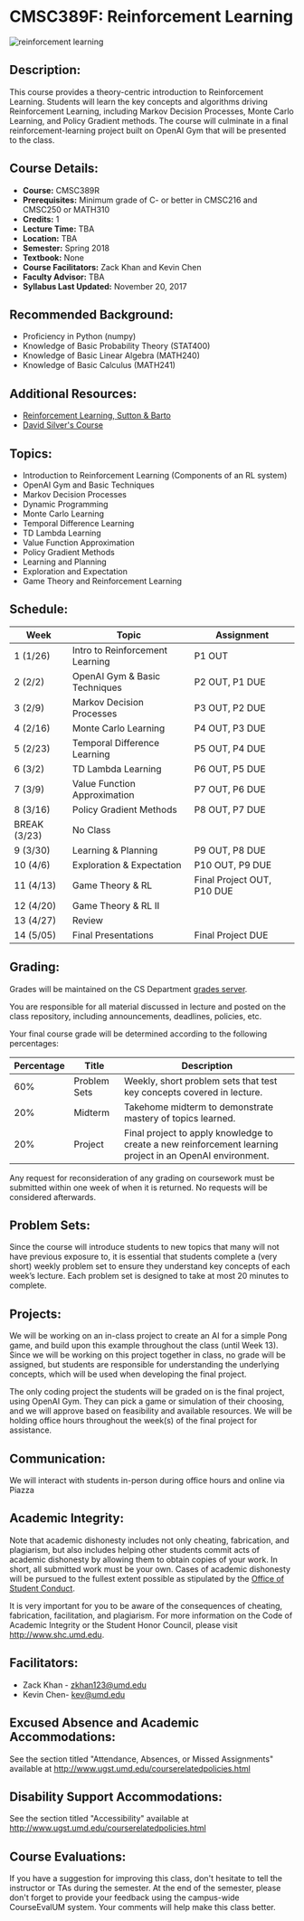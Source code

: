# CMSC389F: Reinforcement Learning
![reinforcement learning](https://user-images.githubusercontent.com/13123651/33492374-e0ec4c0a-d68a-11e7-8384-5d3a5614adeb.png)

## Description:
This course provides a theory-centric introduction to Reinforcement Learning. Students will learn the key concepts and algorithms driving Reinforcement Learning, including Markov Decision Processes, Monte Carlo Learning, and Policy Gradient methods. The course will culminate in a final reinforcement-learning project built on OpenAI Gym that will be presented to the class.

## Course Details:
- **Course:** CMSC389R
- **Prerequisites:** Minimum grade of C- or better in CMSC216 and CMSC250 or MATH310
- **Credits:** 1
- **Lecture Time:** TBA
- **Location:** TBA
- **Semester:** Spring 2018
- **Textbook:** None
- **Course Facilitators:** Zack Khan and Kevin Chen
- **Faculty Advisor:** TBA
- **Syllabus Last Updated:** November 20, 2017

## Recommended Background:
- Proficiency in Python (numpy)
- Knowledge of Basic Probability Theory (STAT400)
- Knowledge of Basic Linear Algebra (MATH240)
- Knowledge of Basic Calculus (MATH241)

## Additional Resources:
- [Reinforcement Learning, Sutton & Barto](https://mitpress.mit.edu/books/reinforcement-learning)
- [David Silver's Course](http://www0.cs.ucl.ac.uk/staff/d.silver/web/Teaching.html)

## Topics:
- Introduction to Reinforcement Learning (Components of an RL system)
- OpenAI Gym and Basic Techniques
- Markov Decision Processes
- Dynamic Programming
- Monte Carlo Learning
- Temporal Difference Learning
- TD Lambda Learning
- Value Function Approximation
- Policy Gradient Methods
- Learning and Planning
- Exploration and Expectation
- Game Theory and Reinforcement Learning

## Schedule:
| Week | Topic | Assignment |
| ----|----|----- |
| 1 (1/26) | Intro to Reinforcement Learning | P1 OUT |
| 2 (2/2) | OpenAI Gym & Basic Techniques | P2 OUT, P1 DUE |
| 3 (2/9) | Markov Decision Processes | P3 OUT, P2 DUE |
| 4 (2/16) | Monte Carlo Learning | P4 OUT, P3 DUE |
| 5 (2/23) | Temporal Difference Learning | P5 OUT, P4 DUE |
| 6 (3/2) | TD Lambda Learning | P6 OUT, P5 DUE |
| 7 (3/9) | Value Function Approximation | P7 OUT, P6 DUE |
| 8 (3/16) | Policy Gradient Methods | P8 OUT, P7 DUE |
| BREAK (3/23) | No Class |
| 9 (3/30) | Learning & Planning | P9 OUT, P8 DUE |
| 10 (4/6) | Exploration & Expectation | P10 OUT, P9 DUE |
| 11 (4/13) | Game Theory & RL | Final Project OUT, P10 DUE |
| 12 (4/20) | Game Theory & RL II | |
| 13 (4/27) | Review | |
| 14 (5/05) | Final Presentations | Final Project DUE |

## Grading: 
Grades will be maintained on the CS Department <a href="https://grades.cs.umd.edu/">grades server</a>.

You are responsible for all material discussed in lecture and posted on the class repository, including announcements, deadlines, policies, etc.

Your final course grade will be determined according to the following percentages:

| Percentage | Title | Description |
| ---------- | -----|-------- |
| 60% | Problem Sets  | Weekly, short problem sets that test key concepts covered in lecture. |
| 20% | Midterm | Takehome midterm to demonstrate mastery of topics learned. |
| 20% | Project | Final project to apply knowledge to create a new reinforcement learning project in an OpenAI environment. |

Any request for reconsideration of any grading on coursework must be submitted within one week of when it is returned. No requests will be considered afterwards.

## Problem Sets:
Since the course will introduce students to new topics that many will not have previous exposure to, it is essential that students complete a (very short) weekly problem set to ensure they understand key concepts of each week’s lecture. Each problem set is designed to take at most 20 minutes to complete.

## Projects:
We will be working on an in-class project to create an AI for a simple Pong game, and build upon this example throughout the class (until Week 13). Since we will be working on this project together in class, no grade will be assigned, but students are responsible for understanding the underlying concepts, which will be used when developing the final project. 

The only coding project the students will be graded on is the final project, using OpenAI Gym. They can pick a game or simulation of their choosing, and we will approve based on feasibility and available resources. We will be holding office hours throughout the week(s) of the final project for assistance.

## Communication:
We will interact with students in-person during office hours and online via Piazza

## Academic Integrity:
Note that academic dishonesty includes not only cheating, fabrication, and plagiarism, but also includes helping other students commit acts of academic dishonesty by allowing them to obtain copies of your work. In short, all submitted work must be your own. Cases of academic dishonesty will be pursued to the fullest extent possible as stipulated by the <a href="http://osc.umd.edu/OSC/Default.aspx">Office of Student Conduct</a>.

It is very important for you to be aware of the consequences of cheating, fabrication, facilitation, and plagiarism. For more information on the Code of Academic Integrity or the Student Honor Council, please visit http://www.shc.umd.edu.

## Facilitators:
- Zack Khan - zkhan123@umd.edu 
- Kevin Chen- kev@umd.edu

## Excused Absence and Academic Accommodations:
See the section titled "Attendance, Absences, or Missed Assignments" available at http://www.ugst.umd.edu/courserelatedpolicies.html 

## Disability Support Accommodations:
See the section titled "Accessibility" available at http://www.ugst.umd.edu/courserelatedpolicies.html 

## Course Evaluations:
If you have a suggestion for improving this class, don't hesitate to tell the instructor or TAs during the semester. At the end of the semester, please don't forget to provide your feedback using the campus-wide CourseEvalUM system. Your comments will help make this class better.
